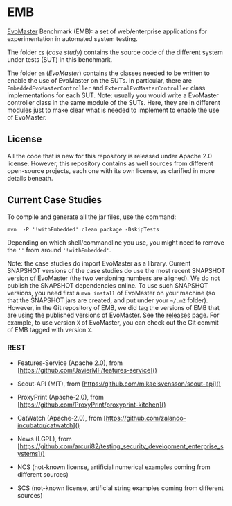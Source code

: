 # EMB
[EvoMaster](http://evomaster.org) Benchmark (EMB): 
a set of web/enterprise applications for experimentation in automated system testing.

The folder `cs` (*case study*) contains the source code of the different 
system under tests (SUT) in this benchmark.

The folder `em` (*EvoMaster*) contains the classes needed to be written to enable
the use of EvoMaster on the SUTs. 
In particular, there are `EmbeddedEvoMasterController` and
`ExternalEvoMasterController` class implementations for each SUT.
Note: usually you would write a EvoMaster controller class in the same module
of the SUTs. 
Here, they are in different modules just to make clear what is needed to implement
to enable the use of EvoMaster.


## License
All the code that is new for this repository is released under Apache 2.0 license. 
However, this repository contains as well sources from different open-source 
projects, each one with its own license, as clarified in more details beneath.

## Current Case Studies

To compile and generate all the jar files, use the command:

``mvn  -P '!withEmbedded' clean package -DskipTests`` 

Depending on which shell/commandline you use, you might need to remove the
 `''` from around `'!withEmbedded'`.


Note: the case studies do import EvoMaster as a library. Current SNAPSHOT
versions of the case studies do use the most recent SNAPSHOT version of EvoMaster
(the two versioning numbers are aligned).
We do not publish the SNAPSHOT dependencies online.
To use such SNAPSHOT versions, you need first a `mvn install` of EvoMaster on your 
machine (so that the SNAPSHOT jars are created, and put under your `~/.m2` folder).
However, in the Git repository of EMB, we did tag the versions of EMB that are
using the published versions of EvoMaster.
See the [releases](https://github.com/EMResearch/EMB/releases) page.
For example, to use version `X` of EvoMaster, you can check out the Git commit
of EMB tagged with version `X`. 

### REST

* Features-Service (Apache 2.0), from [https://github.com/JavierMF/features-service]()  

* Scout-API (MIT), from [https://github.com/mikaelsvensson/scout-api]()

* ProxyPrint (Apache-2.0), from [https://github.com/ProxyPrint/proxyprint-kitchen]()

* CatWatch (Apache-2.0), from [https://github.com/zalando-incubator/catwatch]()

<!---
Currently issues with MongoDB handling
* OCVN (MIT), from [https://github.com/devgateway/ocvn]()
-->

* News (LGPL), from [https://github.com/arcuri82/testing_security_development_enterprise_systems]() 

* NCS (not-known license, artificial numerical examples coming from different sources)
 
* SCS (not-known license, artificial string examples coming from different sources)

 
